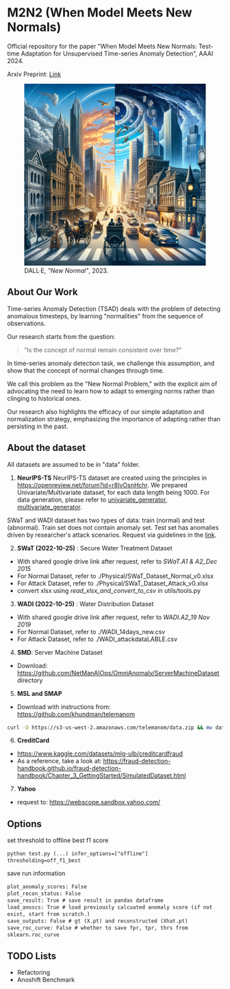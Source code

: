 # M2N2 (When Model Meets New Normals)

Official repository for the paper
"When Model Meets New Normals: Test-time Adaptation for Unsupervised Time-series Anomaly Detection", AAAI 2024.

Arxiv Preprint: [Link]()

<figure>
    <img src="./figures/new_normals.jpg" alt="New Normal">
    <figcaption>DALL·E, <em>"New Normal"</em>, 2023. </figcaption>
</figure>

## About Our Work
Time-series Anomaly Detection (TSAD) deals with the problem of detecting anomalous timesteps,
by learning "normalities" from the sequence of observations.

Our research starts from the question:

> "Is the concept of normal remain consistent over time?"

In time-series anomaly detection task, we challenge this assumption, and show that the concept of normal changes through time.

We call this problem as the "New Normal Problem," 
with the explicit aim of advocating the need to learn how to adapt to emerging norms rather than clinging to historical ones. 

Our research also highlights the efficacy of our simple adaptation and normalization strategy, emphasizing the importance of adapting rather than persisting in the past.



## About the dataset
All datasets are assumed to be in "data" folder. 

1. **NeurIPS-TS** NeurIPS-TS dataset are created using the principles in https://openreview.net/forum?id=r8IvOsnHchr.
We prepared Univariate/Multivariate dataset, for each data length being 1000.
For data generation, please refer to [univariate_generator](https://github.com/carrtesy/DeepTSAD/blob/master/data/univariate_generator.py), [multivariate_generator](https://github.com/carrtesy/DeepTSAD/blob/master/data/multivariate_generator.py).

SWaT and WADI dataset has two types of data: train (normal) and test (abnormal).
Train set does not contain anomaly set. Test set has anomalies driven by researcher's attack scenarios.
Request via guidelines in the [link](https://itrust.sutd.edu.sg/itrust-labs_datasets/dataset_info/).

2. **SWaT (2022-10-25)** : Secure Water Treatment Dataset
- With shared google drive link after request, refer to *SWaT.A1 & A2_Dec 2015*
- For Normal Dataset, refer to ./Physical/SWaT_Dataset_Normal_v0.xlsx
- For Attack Dataset, refer to ./Physical/SWaT_Dataset_Attack_v0.xlsx
- convert xlsx using *read_xlsx_and_convert_to_csv* in utils/tools.py

3. **WADI (2022-10-25)** : Water Distribution Dataset
- With shared google drive link after request, refer to *WADI.A2_19 Nov 2019*
- For Normal Dataset, refer to ./WADI_14days_new.csv
- For Attack Dataset, refer to ./WADI_attackdataLABLE.csv

4. **SMD**: Server Machine Dataset
- Download: https://github.com/NetManAIOps/OmniAnomaly/ServerMachineDataset directory

5. **MSL and SMAP**
- Download with instructions from: https://github.com/khundman/telemanom
```bash
curl -O https://s3-us-west-2.amazonaws.com/telemanom/data.zip && mv data.zip data/NASA.zip && unzip data/NASA.zip -d data/NASA && rm data/NASA.zip
````

6. **CreditCard**
- https://www.kaggle.com/datasets/mlg-ulb/creditcardfraud
- As a reference, take a look at: https://fraud-detection-handbook.github.io/fraud-detection-handbook/Chapter_3_GettingStarted/SimulatedDataset.html

7. **Yahoo**
- request to: https://webscope.sandbox.yahoo.com/

## Options

set threshold to offline best f1 score
``` 
python test.py (...) infer_options=["offline"] thresholding=off_f1_best
```


save run information
```
plot_anomaly_scores: False
plot_recon_status: False
save_result: True # save result in pandas dataframe
load_anoscs: True # load previously calcuated anomaly score (if not exist, start from scratch.)
save_outputs: False # gt (X.pt) and reconstructed (Xhat.pt)
save_roc_curve: False # whether to save fpr, tpr, thrs from sklearn.roc_curve
```


## TODO Lists
- Refactoring
- Anoshift Benchmark
